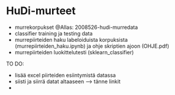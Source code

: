 # HuDi-murteet

- murrekorpukset @Allas: 2008526-hudi-murredata
- classifier training ja testing data
- murrepiirteiden haku labeloiduista korpuksista (murrepiirteiden_haku.ipynb) ja ohje skriptien ajoon (OHJE.pdf)
- murrepiirteiden luokittelutesti (sklearn_classifier)

TO DO:
- lisää excel piirteiden esiintymistä datassa
- siisti ja siirrä datat altaaseen --> tänne linkit
- 
